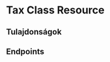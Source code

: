 # Tax Class Resource

## Tulajdonságok

<ResourceProperties :resource="'tax_class_extend'" :lang="'hu'"/>

## Endpoints

[//]: <> (GET ENDPOINT)
<ResourceEndpoint :resource="'tax_class_extend'" :endpoint="'get'" :lang="'hu'">

<template v-slot:responseJSON>

<<< @/docs/fixtures/api/tax_class_extend/response/json/get_id.json

</template>

<template v-slot:responseXML>

<<< @/docs/fixtures/api/tax_class_extend/response/xml/get_id.xml

</template>

</ResourceEndpoint>

[//]: <> (GETCOLLECTION ENDPOINT)
<ResourceEndpoint :resource="'tax_class_extend'" :endpoint="'getCollection'" :lang="'hu'">

<template v-slot:responseJSON>

<<< @/docs/fixtures/api/tax_class_extend/response/json/get_page.json

</template>

<template v-slot:responseXML>

<<< @/docs/fixtures/api/tax_class_extend/response/xml/get_page.xml

</template>

</ResourceEndpoint>

